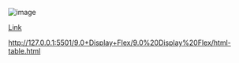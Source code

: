 ![image](https://github.com/user-attachments/assets/ab1d1294-b710-4fba-8d21-8c54f82f9b3d)

[Link](http://127.0.0.1:3000/8.4+Web+Design+Agency+Project/8.4%20Web%20Design%20Agency%20Project/solution.html)

http://127.0.0.1:5501/9.0+Display+Flex/9.0%20Display%20Flex/html-table.html
